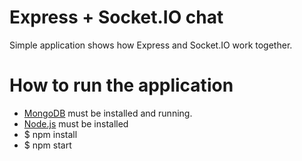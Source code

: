<h1>Express + Socket.IO chat</h1>
Simple application shows how Express and Socket.IO work together.

<h1>How to run the application</h1>
<ul>
<li><a href="https://www.mongodb.com/download-center/community">MongoDB</a> must be installed and running.
<li><a href="http://nodejs.org">Node.js</a> must be installed
<li>$ npm install
<li>$ npm start
</ul>
